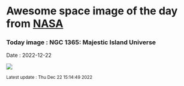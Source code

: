 
# Awesome space image of the day from [NASA](https://api.nasa.gov/)

### Today image : NGC 1365: Majestic Island Universe
Date : 2022-12-22

![](https://apod.nasa.gov/apod/image/2212/NGC1365-CDK24-CDK17_1024.jpg)

<small>Latest update : Thu Dec 22 15:14:49 2022</small>
        